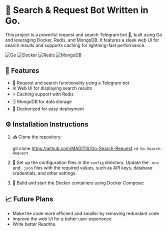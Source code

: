 # 🚀 Search & Request Bot Written in Go.

This project is a powerful request and search Telegram bot 🤖, built using Go and leveraging Docker, Redis, and MongoDB. It features a sleek web UI for search results and supports caching for lightning-fast performance.

![Go](https://img.shields.io/badge/-Go-00ADD8?style=for-the-badge&logo=go&logoColor=white)
![Docker](https://img.shields.io/badge/-Docker-2496ED?style=for-the-badge&logo=docker&logoColor=white)
![Redis](https://img.shields.io/badge/-Redis-DC382D?style=for-the-badge&logo=redis&logoColor=white)
![MongoDB](https://img.shields.io/badge/-MongoDB-47A248?style=for-the-badge&logo=mongodb&logoColor=white)

## 🌟 Features

- 📨 Request and search functionality using a Telegram bot
- 🌐 Web UI for displaying search results
- ⚡️ Caching support with Redis
- 🗄️ MongoDB for data storage
- 🐳 Dockerized for easy deployment

## ⚙️ Installation Instructions

1. 📥 Clone the repository:

    git clone https://github.com/MADITIS/Go-Search-Request
    ```cd Go-Search-Request```


2. 🔧 Set up the configuration files in the `config` directory. Update the `.env` and `.json` files with the required values, such as API keys, database credentials, and other settings.

3. 🚀 Build and start the Docker containers using Docker Compose:

## 📈 Future Plans

- Make the code more efficient and smaller by removing redundant code
- Improve the web UI for a better user experience
- Write better Readme.

